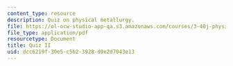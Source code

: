 ```yaml
---
content_type: resource
description: Quiz on physical metallurgy.
file: https://ol-ocw-studio-app-qa.s3.amazonaws.com/courses/3-40j-physical-metallurgy-fall-2009/dcc6219f30e5c5b23928d9e2d7043e13_MIT3_40JF09_quiz2_08.pdf
file_type: application/pdf
resourcetype: Document
title: Quiz II
uid: dcc6219f-30e5-c5b2-3928-d9e2d7043e13
---
```

